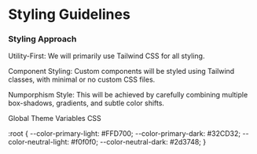 # Styling Guidelines

### Styling Approach

Utility-First: We will primarily use Tailwind CSS for all styling.

Component Styling: Custom components will be styled using Tailwind classes, with minimal or no custom CSS files.

Numporphism Style: This will be achieved by carefully combining multiple box-shadows, gradients, and subtle color shifts.

Global Theme Variables
CSS

:root {
  --color-primary-light: #FFD700;
  --color-primary-dark: #32CD32;
  --color-neutral-light: #f0f0f0;
  --color-neutral-dark: #2d3748;
}
